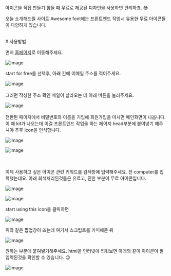 
<br/><br/>
아이콘을 직접 만들기 힘들 때 무료로 제공된 디자인을 사용하면 편리하죠. 😎

오늘 소개해드릴 사이트 Awesome font에는 프론트엔드 작업시 유용한 무료 아이콘들이 다양하게 있습니다. <br/>

<br/>
# 사용방법


먼저 [홈페이지](https://fontawesome.com/)로 이동해주세요.

![image](https://user-images.githubusercontent.com/79133602/135276974-9db72ab8-3595-4c83-8126-7f3837607339.png)

start for free를 선택후, 아래 칸에 이메일 주소를 적어주세요.

![image](https://user-images.githubusercontent.com/79133602/135277849-6b586596-963f-4cd1-853a-1a6a936380fc.png)
<br/><br/>
그러면 작성한 주소 확인 메일이 날라오는 데 아래 버튼을 눌러주세요. 

![image](https://user-images.githubusercontent.com/79133602/135278074-edd3e2fb-bd7a-4234-afb2-feea6f7483f7.png)
<br/><br/>
전환된 페이지에서 비밀번호와 이름을 기입해 회원가입을 마치면 메인화면이 나옵니다. 이 때 kit가 나오는데 이걸 프론트엔드 작업을 하는 페이지 head부분에 붙여넣기 해주셔야 추후 icon을 인식합니다. 

![image](https://user-images.githubusercontent.com/79133602/135281099-843bb0ce-b909-416a-bfb7-b18c2ee854ca.png)

![image](https://user-images.githubusercontent.com/79133602/135281459-5c278dd4-1098-468d-8b4c-c3fe1ef2ebb0.png)

<br/><br/>
이제 사용하고 싶은 아이콘 관련 키워드를 검색창에 입력해주세요. 전 computer를 입력했는데요. 아래 회색처리된것들은 유료고, 진한 부분이 무료 아이콘입니다. 

![image](https://user-images.githubusercontent.com/79133602/135283025-187ff40a-bf5c-4544-bbee-0c4d3e1f071a.png)

![image](https://user-images.githubusercontent.com/79133602/135282918-7be772b6-1733-4845-9317-29290fd91d0c.png)


start using this icon을 클릭하면

![image](https://user-images.githubusercontent.com/79133602/135283159-72ae6533-8b3a-4bb9-80cf-6b67367446c5.png)

위와 같은 팝업창이 뜨는데  여기서 스크립트를 카피해준 뒤 

![image](https://user-images.githubusercontent.com/79133602/135283209-0b27164d-f172-4044-bdb3-aa6e3ef9d499.png)

원하는 부분에 붙여넣기해주세요. html을 인터넷에 띄워보면 아래와 같이 아이콘이 잘 입력된것을 확인할 수 있습니다. 😉 

![image](https://user-images.githubusercontent.com/79133602/135284745-262cef5e-d7f0-4898-b3cd-b734432d0029.png)

